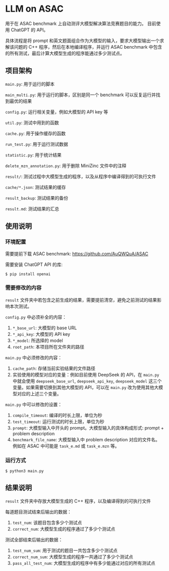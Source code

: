 # LLM on ASAC

用于在 ASAC benchmark 上自动测评大模型解决算法竞赛题目的能力。
目前使用 ChatGPT 的 API。

具体流程是将 prompt 和英文题面组合作为大模型的输入，要求大模型输出一个求解该问题的 C++ 程序，然后在本地编译程序，并运行 ASAC benchmark 中包含的所有测试，最后计算大模型生成的程序能通过多少测试点。


## 项目架构

`main.py`: 用于运行的脚本

`main_multi.py`: 用于运行的脚本，区别是同一个 benchmark 可以反复运行并找到最优的结果

`config.py`: 运行相关变量，例如大模型的 API key 等

`util.py`: 测试中用到的函数

`cache.py`: 用于操作缓存的函数

`run_test.py`: 用于运行测试数据

`statistic.py`: 用于统计结果

`delete_mzn_annotation.py`: 用于删除 MiniZinc 文件中的注释

`result/`: 测试过程中大模型生成的程序，以及从程序中编译得到的可执行文件

`cache/*.json`: 测试结果的缓存

`result_backup`: 测试结果的备份

`result.md`: 测试结果的汇总


## 使用说明

### 环境配置

需要提前下载 ASAC benchmark: https://github.com/AuQWQuA/ASAC

需要安装 ChatGPT API 的库:
```
$ pip install openai
```

### 需要修改的内容

`result` 文件夹中若包含之前生成的结果，需要提前清空，避免之前测试的结果影响本次测试。

`config.py` 中必须补全的内容：
1. `*_base_url`: 大模型的 base URL
2. `*_api_key`: 大模型的 API key
3. `*_model`: 所选择的 model
4. `root_path`: 本项目所在文件夹的路径

`main.py` 中必须修改的内容：
1. `cache_path`: 存储当前实验结果的文件路径
2. 实验使用的模型对应的变量：例如目前使用 DeepSeek 的 API，在 `main.py` 中就会使用 `deepseek_base_url`, `deepseek_api_key`, `deepseek_model` 这三个变量。如果需要切换到其他大模型的 API，可以在 `main.py` 改为使用其他大模型对应的上述三个变量。

`main.py` 中可以修改的设置：
1. `compile_timeout`: 编译的时长上限，单位为秒
2. `test_timeout`: 运行测试的时长上限，单位为秒
3. `prompt`: 大模型输入中开头的 prompt。大模型输入的具体构成形式: prompt + problem description
4. `benchmark_file_name`: 大模型输入中 problem description 对应的文件名。例如在 ASAC 中可能是 `task_e.md` 或 `task_e.mzn` 等。

### 运行方式

```
$ python3 main.py
```


## 结果说明

`result` 文件夹中存放大模型生成的 C++ 程序，以及编译得到的可执行文件

每道题目测试结束后输出的数据：
1. `test_num`: 该题目包含多少个测试点
2. `correct_num`: 大模型生成的程序通过了多少个测试点

测试全部结束后输出的数据：
1. `test_num_sum`: 用于测试的题目一共包含多少个测试点
2. `correct_num_sum`: 大模型生成的程序一共通过了多少个测试点
3. `pass_all_test_num`: 大模型生成的程序中有多少能通过对应的所有测试点